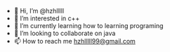 - 👋 Hi, I’m @hzhlllll  
- 👀 I’m interested in c++
- 🌱 I’m currently learning how to learning programing 
- 💞️ I’m looking to collaborate on java
- 📫 How to reach me hzhlllll99@gmail.com

<!---
hzhlllll/hzhlllll is a ✨ special ✨ repository because its `README.md` (this file) appears on your GitHub profile.
You can click the Preview link to take a look at your changes.
--->
